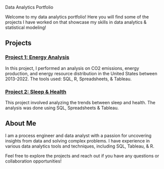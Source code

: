 Data Analytics Portfolio

Welcome to my data analytics portfolio! Here you will find some of the projects I have worked on that showcase my skills in data analytics & statistical modeling!

## Projects

### [Project 1: Energy Analysis](./Project1)
In this project, I performed an analysis on CO2 emissions, energy production, and energy resource distribution in the United States between 2013-2022. The tools used: SQL, R, Spreadsheets, & Tableau. 

### [Project 2: Sleep & Health](./Project2)
This project involved analyzing the trends between sleep and health. The analysis was done using SQL, Spreadsheets & Tableau. 

## About Me

I am a process engineer and data analyst with a passion for uncovering insights from data and solving complex problems. I have experience in various data analytics tools and techniques, including SQL, Tableau, & R.

Feel free to explore the projects and reach out if you have any questions or collaboration opportunities!

